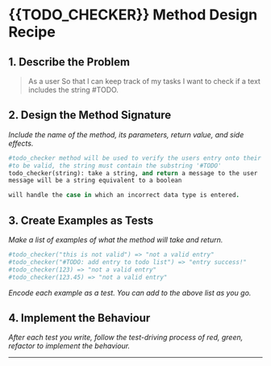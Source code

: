 # {{TODO_CHECKER}} Method Design Recipe

## 1. Describe the Problem
>As a user
>So that I can keep track of my tasks
>I want to check if a text includes the string #TODO.

## 2. Design the Method Signature

_Include the name of the method, its parameters, return value, and side effects._

```ruby
#todo_checker method will be used to verify the users entry onto their todo list.
#to be valid, the string must contain the substring '#TODO'
todo_checker(string): take a string, and return a message to the user
message will be a string equivalent to a boolean

will handle the case in which an incorrect data type is entered.
```

## 3. Create Examples as Tests

_Make a list of examples of what the method will take and return._

```ruby
#todo_checker("this is not valid") => "not a valid entry"
#todo_checker("#TODO: add entry to todo list") => "entry success!"
#todo_checker(123) => "not a valid entry"
#todo_checker(123.45) => "not a valid entry"

```

_Encode each example as a test. You can add to the above list as you go._

## 4. Implement the Behaviour

_After each test you write, follow the test-driving process of red, green, refactor to implement the behaviour._

---